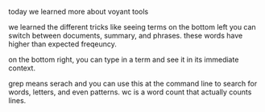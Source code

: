 today we learned more about voyant tools

we learned the different tricks like seeing terms 
on the bottom left you can switch between documents, summary, and phrases. 
these words have higher than expected freqeuncy. 

on the bottom right, you can type in a term and see it in its immediate context. 

grep means serach and you can use this at the command line to search for words, letters, and even patterns. wc is a word count that actually counts lines. 